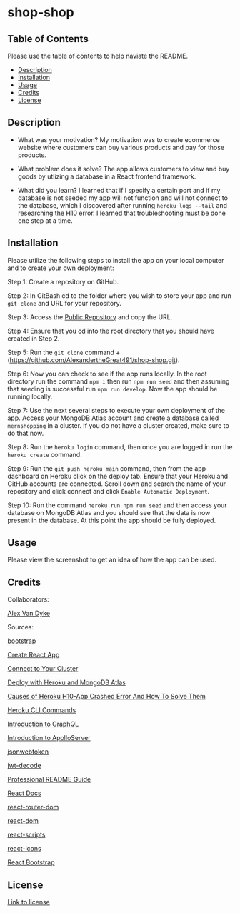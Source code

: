 # shop-shop

## Table of Contents 

Please use the table of contents to help naviate the README.

- [Description](#description)
- [Installation](#installation)
- [Usage](#usage)
- [Credits](#credits)
- [License](#license)

## Description

- What was your motivation?
My motivation was to create ecommerce website where customers can buy various products and pay for those products.

- What problem does it solve?
The app allows customers to view and buy goods by utlizing a database in a React frontend framework.

- What did you learn?
I learned that if I specify a certain port and if my database is not seeded my app will not function and will not connect to the database, which I discovered after running `heroku logs --tail` and researching the H10 error. I learned that troubleshooting must be done one step at a time.

## Installation

Please utilize the following steps to install the app on your local computer and to create your own deployment:

Step 1: Create a repository on GitHub.

Step 2: In GitBash cd to the folder where you wish to store your app and run `git clone` and URL for your repository.

Step 3: Access the [Public Repository](https://github.com/AlexandertheGreat491/shop-shop.git) and copy the URL.

Step 4: Ensure that you cd into the root directory that you should have created in Step 2.

Step 5: Run the `git clone` command + (https://github.com/AlexandertheGreat491/shop-shop.git).

Step 6: Now you can check to see if the app runs locally. In the root directory run the command `npm i` then run `npm run seed` and then assuming that seeding is successful run `npm run develop`. Now the app should be running locally.

Step 7: Use the next several steps to execute your own deployment of the app. Access your MongoDB Atlas account and create a database called `mernshopping` in a cluster. If you do not have a cluster created, make sure to do that now.

Step 8: Run the `heroku login` command, then once you are logged in run the `heroku create` command.

Step 9: Run the `git push heroku main` command, then from the app dashboard on Heroku click on the deploy tab. Ensure that your Heroku and GitHub accounts are connected. Scroll down and search the name of your repository and click connect and click `Enable Automatic Deployment`.

Step 10: Run the command `heroku run npm run seed` and then access your database on MongoDB Atlas and you should see that the data is now present in the database. At this point the app should be fully deployed.

## Usage

Please view the screenshot to get an idea of how the app can be used.

## Credits

Collaborators:

[Alex Van Dyke](https://github.com/AlexandertheGreat491)

Sources:

[bootstrap](https://www.npmjs.com/package/bootstrap)

[Create React App](https://github.com/facebook/create-react-app)

[Connect to Your Cluster](https://www.mongodb.com/docs/atlas/tutorial/connect-to-your-cluster/)

[Deploy with Heroku and MongoDB Atlas](https://coding-boot-camp.github.io/full-stack/mongodb/deploy-with-heroku-and-mongodb-atlas)

[Causes of Heroku H10-App Crashed Error And How To Solve Them](https://dev.to/lawrence_eagles/causes-of-heroku-h10-app-crashed-error-and-how-to-solve-them-3jnl)

[Heroku CLI Commands](https://devcenter.heroku.com/articles/heroku-cli-commands)

[Introduction to GraphQL](https://graphql.org/learn/)

[Introduction to ApolloServer](https://www.apollographql.com/docs/apollo-server/v2/)

[jsonwebtoken](https://www.npmjs.com/package/jsonwebtoken)

[jwt-decode](https://www.npmjs.com/package/jwt-decode)

[Professional README Guide](https://coding-boot-camp.github.io/full-stack/github/professional-readme-guide)

[React Docs](https://reactjs.org/docs/getting-started.html)

[react-router-dom](https://www.npmjs.com/package/react-router-dom)

[react-dom](https://www.npmjs.com/package/react-dom)

[react-scripts](https://www.npmjs.com/package/react-scripts)

[react-icons](https://react-icons.github.io/react-icons/)

[React Bootstrap](https://react-bootstrap.netlify.app/getting-started/introduction/)

## License

[Link to license](./LICENSE)